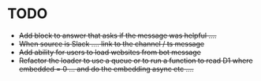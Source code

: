 # TODO

- ~~Add block to answer that asks if the message was helpful ....~~
- ~~When source is Slack .... link to the channel / ts message~~
- ~~Add ability for users to load websites from bot message~~
- ~~Refactor the loader to use a queue or to run a function to read D1 where embedded = 0 ... and do the embedding async etc ....~~
